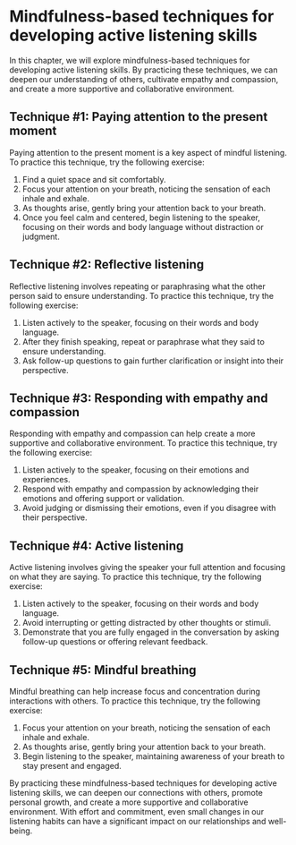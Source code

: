 Mindfulness-based techniques for developing active listening skills
==============================================================================================================================

In this chapter, we will explore mindfulness-based techniques for developing active listening skills. By practicing these techniques, we can deepen our understanding of others, cultivate empathy and compassion, and create a more supportive and collaborative environment.

Technique #1: Paying attention to the present moment
----------------------------------------------------

Paying attention to the present moment is a key aspect of mindful listening. To practice this technique, try the following exercise:

1. Find a quiet space and sit comfortably.
2. Focus your attention on your breath, noticing the sensation of each inhale and exhale.
3. As thoughts arise, gently bring your attention back to your breath.
4. Once you feel calm and centered, begin listening to the speaker, focusing on their words and body language without distraction or judgment.

Technique #2: Reflective listening
----------------------------------

Reflective listening involves repeating or paraphrasing what the other person said to ensure understanding. To practice this technique, try the following exercise:

1. Listen actively to the speaker, focusing on their words and body language.
2. After they finish speaking, repeat or paraphrase what they said to ensure understanding.
3. Ask follow-up questions to gain further clarification or insight into their perspective.

Technique #3: Responding with empathy and compassion
----------------------------------------------------

Responding with empathy and compassion can help create a more supportive and collaborative environment. To practice this technique, try the following exercise:

1. Listen actively to the speaker, focusing on their emotions and experiences.
2. Respond with empathy and compassion by acknowledging their emotions and offering support or validation.
3. Avoid judging or dismissing their emotions, even if you disagree with their perspective.

Technique #4: Active listening
------------------------------

Active listening involves giving the speaker your full attention and focusing on what they are saying. To practice this technique, try the following exercise:

1. Listen actively to the speaker, focusing on their words and body language.
2. Avoid interrupting or getting distracted by other thoughts or stimuli.
3. Demonstrate that you are fully engaged in the conversation by asking follow-up questions or offering relevant feedback.

Technique #5: Mindful breathing
-------------------------------

Mindful breathing can help increase focus and concentration during interactions with others. To practice this technique, try the following exercise:

1. Focus your attention on your breath, noticing the sensation of each inhale and exhale.
2. As thoughts arise, gently bring your attention back to your breath.
3. Begin listening to the speaker, maintaining awareness of your breath to stay present and engaged.

By practicing these mindfulness-based techniques for developing active listening skills, we can deepen our connections with others, promote personal growth, and create a more supportive and collaborative environment. With effort and commitment, even small changes in our listening habits can have a significant impact on our relationships and well-being.
